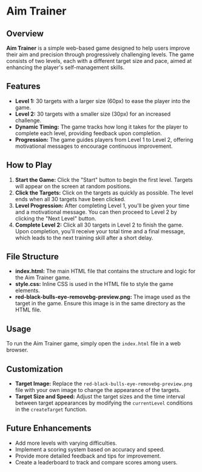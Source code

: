 # Aim Trainer

## Overview

**Aim Trainer** is a simple web-based game designed to help users improve their aim and precision through progressively challenging levels. The game consists of two levels, each with a different target size and pace, aimed at enhancing the player's self-management skills.

## Features

- **Level 1:** 30 targets with a larger size (60px) to ease the player into the game.
- **Level 2:** 30 targets with a smaller size (30px) for an increased challenge.
- **Dynamic Timing:** The game tracks how long it takes for the player to complete each level, providing feedback upon completion.
- **Progression:** The game guides players from Level 1 to Level 2, offering motivational messages to encourage continuous improvement.

## How to Play

1. **Start the Game:** Click the "Start" button to begin the first level. Targets will appear on the screen at random positions.
2. **Click the Targets:** Click on the targets as quickly as possible. The level ends when all 30 targets have been clicked.
3. **Level Progression:** After completing Level 1, you'll be given your time and a motivational message. You can then proceed to Level 2 by clicking the "Next Level" button.
4. **Complete Level 2:** Click all 30 targets in Level 2 to finish the game. Upon completion, you'll receive your total time and a final message, which leads to the next training skill after a short delay.

## File Structure

- **index.html:** The main HTML file that contains the structure and logic for the Aim Trainer game.
- **style.css:** Inline CSS is used in the HTML file to style the game elements.
- **red-black-bulls-eye-removebg-preview.png:** The image used as the target in the game. Ensure this image is in the same directory as the HTML file.

## Usage

To run the Aim Trainer game, simply open the `index.html` file in a web browser.

## Customization

- **Target Image:** Replace the `red-black-bulls-eye-removebg-preview.png` file with your own image to change the appearance of the targets.
- **Target Size and Speed:** Adjust the target sizes and the time interval between target appearances by modifying the `currentLevel` conditions in the `createTarget` function.

## Future Enhancements

- Add more levels with varying difficulties.
- Implement a scoring system based on accuracy and speed.
- Provide more detailed feedback and tips for improvement.
- Create a leaderboard to track and compare scores among users.

